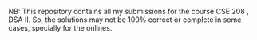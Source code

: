 
NB: This repository contains all my submissions for the course CSE 208 , DSA II. So, the solutions may not be 100% correct or complete in some cases, specially for the onlines. 